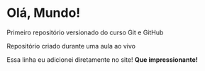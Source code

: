 # Olá, Mundo!
 Primeiro repositório  versionado do curso Git e GitHub

 Repositório criado durante uma aula ao vivo

 Essa linha eu adicionei diretamente no site! **Que impressionante!**
